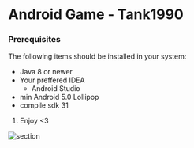 # Android Game - Tank1990

### Prerequisites
The following items should be installed in your system:
* Java 8 or newer
* Your preffered IDEA
  * Android Studio
 * min Android 5.0 Lollipop
 * compile sdk 31
 
 
 1) Enjoy <3
 
 <img alt="section" src="https://imgur.com/a/UrGGcVp">
 
 
